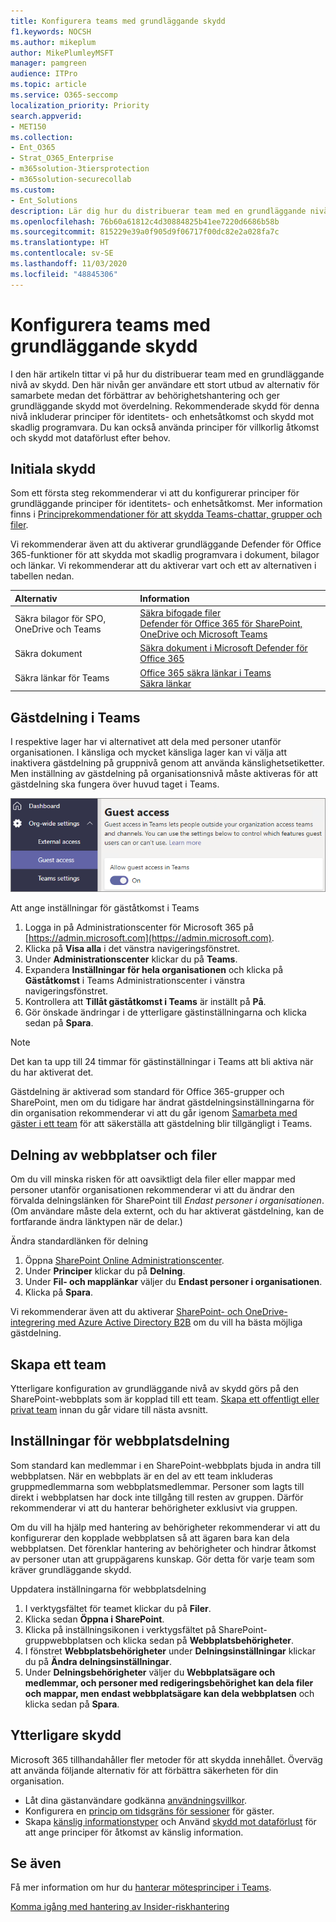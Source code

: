 ```yaml
---
title: Konfigurera teams med grundläggande skydd
f1.keywords: NOCSH
ms.author: mikeplum
author: MikePlumleyMSFT
manager: pamgreen
audience: ITPro
ms.topic: article
ms.service: O365-seccomp
localization_priority: Priority
search.appverid:
- MET150
ms.collection:
- Ent_O365
- Strat_O365_Enterprise
- m365solution-3tiersprotection
- m365solution-securecollab
ms.custom:
- Ent_Solutions
description: Lär dig hur du distribuerar team med en grundläggande nivå av skydd.
ms.openlocfilehash: 76b60a61812c4d30884825b41ee7220d6686b58b
ms.sourcegitcommit: 815229e39a0f905d9f06717f00dc82e2a028fa7c
ms.translationtype: HT
ms.contentlocale: sv-SE
ms.lasthandoff: 11/03/2020
ms.locfileid: "48845306"
---
```

# <a name="configure-teams-with-baseline-protection"></a>Konfigurera teams med grundläggande skydd

I den här artikeln tittar vi på hur du distribuerar team med en grundläggande nivå av skydd. Den här nivån ger användare ett stort utbud av alternativ för samarbete medan det förbättrar av behörighetshantering och ger grundläggande skydd mot överdelning. Rekommenderade skydd för denna nivå inkluderar principer för identitets- och enhetsåtkomst och skydd mot skadlig programvara. Du kan också använda principer för villkorlig åtkomst och skydd mot dataförlust efter behov.

## <a name="initial-protections"></a>Initiala skydd

Som ett första steg rekommenderar vi att du konfigurerar principer för grundläggande principer för identitets- och enhetsåtkomst. Mer information finns i [Principrekommendationer för att skydda Teams-chattar, grupper och filer](../security/office-365-security/teams-access-policies.md).

Vi rekommenderar även att du aktiverar grundläggande Defender för Office 365-funktioner för att skydda mot skadlig programvara i dokument, bilagor och länkar. Vi rekommenderar att du aktiverar vart och ett av alternativen i tabellen nedan.

|Alternativ|Information |
|:------|:-----------|
|Säkra bilagor för SPO, OneDrive och Teams|[Säkra bifogade filer](https://docs.microsoft.com/microsoft-365/security/office-365-security/atp-safe-attachments)<br>[Defender för Office 365 för SharePoint, OneDrive och Microsoft Teams](https://docs.microsoft.com/microsoft-365/security/office-365-security/atp-for-spo-odb-and-teams)|
|Säkra dokument|[Säkra dokument i Microsoft Defender för Office 365](https://docs.microsoft.com/microsoft-365/security/office-365-security/safe-docs)|
|Säkra länkar för Teams|[Office 365 säkra länkar i Teams](https://docs.microsoft.com/microsoft-365/security/office-365-security/atp-safe-links-for-teams)<br>[Säkra länkar](https://docs.microsoft.com/microsoft-365/security/office-365-security/atp-safe-links)|

## <a name="teams-guest-sharing"></a>Gästdelning i Teams

I respektive lager har vi alternativet att dela med personer utanför organisationen. I känsliga och mycket känsliga lager kan vi välja att inaktivera gästdelning på gruppnivå genom att använda känslighetsetiketter. Men inställning av gästdelning på organisationsnivå måste aktiveras för att gästdelning ska fungera över huvud taget i Teams.

![Skärmbild av växling för gäståtkomst i Teams](../media/teams-guest-access-toggle-on.png)

Att ange inställningar för gäståtkomst i Teams

1. Logga in på Administrationscenter för Microsoft 365 på [https://admin.microsoft.com](https://admin.microsoft.com).
2. Klicka på **Visa alla** i det vänstra navigeringsfönstret.
3. Under **Administrationscenter** klickar du på **Teams**.
4. Expandera **Inställningar för hela organisationen** och klicka på **Gäståtkomst** i Teams Administrationscenter i vänstra navigeringsfönstret.
5. Kontrollera att **Tillåt gäståtkomst i Teams** är inställt på **På**.
6. Gör önskade ändringar i de ytterligare gästinställningarna och klicka sedan på **Spara**.

> [!NOTE]
> Det kan ta upp till 24 timmar för gästinställningar i Teams att bli aktiva när du har aktiverat det.

Gästdelning är aktiverad som standard för Office 365-grupper och SharePoint, men om du tidigare har ändrat gästdelningsinställningarna för din organisation rekommenderar vi att du går igenom [Samarbeta med gäster i ett team](https://docs.microsoft.com/microsoft-365/solutions/collaborate-as-team) för att säkerställa att gästdelning blir tillgängligt i Teams.

## <a name="site-and-file-sharing"></a>Delning av webbplatser och filer

Om du vill minska risken för att oavsiktligt dela filer eller mappar med personer utanför organisationen rekommenderar vi att du ändrar den förvalda delningslänken för SharePoint till *Endast personer i organisationen*. (Om användare måste dela externt, och du har aktiverat gästdelning, kan de fortfarande ändra länktypen när de delar.)

Ändra standardlänken för delning
1. Öppna [SharePoint Online Administrationscenter](https://admin.microsoft.com/sharepoint).
2. Under **Principer** klickar du på **Delning**.
3. Under **Fil- och mapplänkar** väljer du **Endast personer i organisationen**.
4. Klicka på **Spara**.

Vi rekommenderar även att du aktiverar [SharePoint- och OneDrive-integrering med Azure Active Directory B2B](https://docs.microsoft.com/sharepoint/sharepoint-azureb2b-integration-preview) om du vill ha bästa möjliga gästdelning.

## <a name="create-a-team"></a>Skapa ett team

Ytterligare konfiguration av grundläggande nivå av skydd görs på den SharePoint-webbplats som är kopplad till ett team. [Skapa ett offentligt eller privat team](https://support.office.com/article/174adf5f-846b-4780-b765-de1a0a737e2b) innan du går vidare till nästa avsnitt.

## <a name="site-sharing-settings"></a>Inställningar för webbplatsdelning

Som standard kan medlemmar i en SharePoint-webbplats bjuda in andra till webbplatsen. När en webbplats är en del av ett team inkluderas gruppmedlemmarna som webbplatsmedlemmar. Personer som lagts till direkt i webbplatsen har dock inte tillgång till resten av gruppen. Därför rekommenderar vi att du hanterar behörigheter exklusivt via gruppen.

Om du vill ha hjälp med hantering av behörigheter rekommenderar vi att du konfigurerar den kopplade webbplatsen så att ägaren bara kan dela webbplatsen. Det förenklar hantering av behörigheter och hindrar åtkomst av personer utan att gruppägarens kunskap. Gör detta för varje team som kräver grundläggande skydd.

Uppdatera inställningarna för webbplatsdelning
1. I verktygsfältet för teamet klickar du på **Filer**.
2. Klicka sedan **Öppna i SharePoint**.
3. Klicka på inställningsikonen i verktygsfältet på SharePoint-gruppwebbplatsen och klicka sedan på **Webbplatsbehörigheter**.
4. I fönstret **Webbplatsbehörigheter** under **Delningsinställningar** klickar du på **Ändra delningsinställningar**.
5. Under **Delningsbehörigheter** väljer du **Webbplatsägare och medlemmar, och personer med redigeringsbehörighet kan dela filer och mappar, men endast webbplatsägare kan dela webbplatsen** och klicka sedan på **Spara**.

## <a name="additional-protections"></a>Ytterligare skydd

Microsoft 365 tillhandahåller fler metoder för att skydda innehållet. Överväg att använda följande alternativ för att förbättra säkerheten för din organisation.

- Låt dina gästanvändare godkänna [användningsvillkor](https://docs.microsoft.com/azure/active-directory/conditional-access/terms-of-use).
- Konfigurera en [princip om tidsgräns för sessioner](https://docs.microsoft.com/azure/active-directory/conditional-access/howto-conditional-access-session-lifetime) för gäster.
- Skapa [känslig informationstyper](https://docs.microsoft.com/microsoft-365/compliance/custom-sensitive-info-types) och Använd [skydd mot dataförlust](https://docs.microsoft.com/microsoft-365/compliance/data-loss-prevention-policies) för att ange principer för åtkomst av känslig information.

## <a name="see-also"></a>Se även

Få mer information om hur du [hanterar mötesprinciper i Teams](https://docs.microsoft.com/microsoftteams/meeting-policies-in-teams).

[Komma igång med hantering av Insider-riskhantering](https://docs.microsoft.com/microsoft-365/compliance/insider-risk-management-configure)
